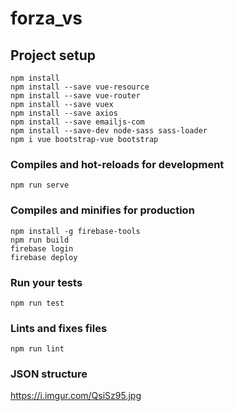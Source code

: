 # forza_vs

## Project setup

```
npm install
npm install --save vue-resource
npm install --save vue-router
npm install --save vuex
npm install --save axios
npm install --save emailjs-com
npm install --save-dev node-sass sass-loader
npm i vue bootstrap-vue bootstrap
```

### Compiles and hot-reloads for development

```
npm run serve
```

### Compiles and minifies for production

```
npm install -g firebase-tools
npm run build
firebase login
firebase deploy

```

### Run your tests

```
npm run test
```

### Lints and fixes files

```
npm run lint
```

### JSON structure

https://i.imgur.com/QsiSz95.jpg
